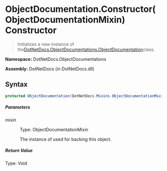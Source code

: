 # ObjectDocumentation.Constructor(ObjectDocumentationMixin) Constructor
> Initializes a new instance of the[DotNetDocs.ObjectDocumentations.ObjectDocumentation](/docs/DotNetDocs/ObjectDocumentations/ObjectDocumentation.md)class.

**Namespace:** DotNetDocs.ObjectDocumentations

**Assembly:** DotNetDocs (in DotNetDocs.dll)
## Syntax
```csharp
protected ObjectDocumentation(DotNetDocs.Mixins.ObjectDocumentationMixin mixin);
```
##### Parameters
*mixin*

&nbsp;&nbsp;&nbsp;&nbsp;&nbsp;&nbsp;&nbsp;&nbsp;&nbsp;&nbsp;&nbsp;&nbsp;Type: ObjectDocumentationMixin

&nbsp;&nbsp;&nbsp;&nbsp;&nbsp;&nbsp;&nbsp;&nbsp;&nbsp;&nbsp;&nbsp;&nbsp;The instance of  used for backing this object.


##### Return Value
Type: Void



